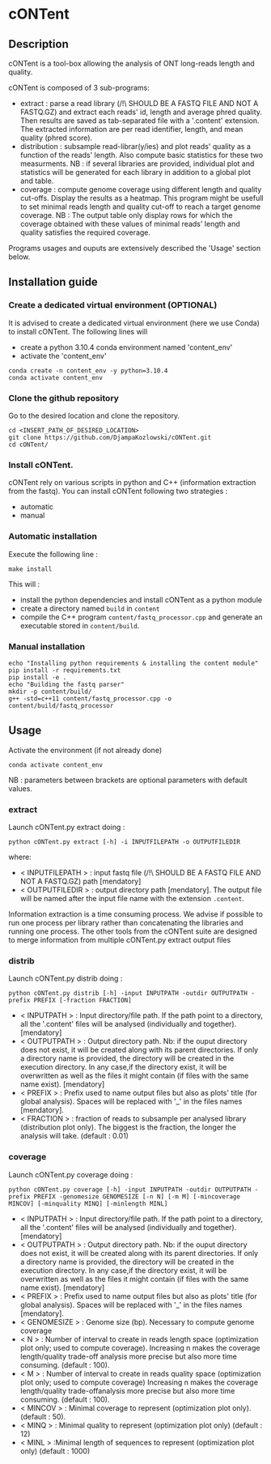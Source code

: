 # cONTent


## Description

cONTent is a tool-box allowing the analysis of ONT long-reads length and quality.

cONTent is composed of 3 sub-programs:

- extract : parse a read library (/!\ SHOULD BE A FASTQ FILE AND NOT A FASTQ.GZ) and extract each reads' id, length and average phred quality. Then results are saved as tab-separated file with a '.content' extension. The extracted
  information are per read identifier, length, and mean quality (phred score).
- distribution : subsample read-librar(y/ies) and plot reads' quality as a function of the reads' length. Also compute basic statistics for these two measurments. NB : if several libraries are provided, individual plot and statistics will be generated for each library in addition to a global plot and table.
- coverage : compute genome coverage using different length and quality cut-offs. Display the results as a heatmap. This program might be usefull to set minimal reads length and quality cut-off to reach a target genome coverage. NB : The output table only display rows for which the coverage obtained with these values of minimal reads' length and quality satisfies the required coverage.

Programs usages and ouputs are extensively described the 'Usage' section below.

## Installation guide

### Create a dedicated virtual environment (OPTIONAL)
It is advised to create a dedicated virtual environment (here we use Conda) to install cONTent. The following lines will 
- create a python 3.10.4 conda environment named 'content_env'
- activate the 'content_env'

```
conda create -n content_env -y python=3.10.4
conda activate content_env
```

### Clone the github repository

Go to the desired location and clone the repository.

```
cd <INSERT_PATH_OF_DESIRED_LOCATION>
git clone https://github.com/DjampaKozlowski/cONTent.git
cd cONTent/
```

### Install cONTent. 
cONTent rely on various scripts in python and C++ (information extraction from the fastq). You can install cONTent following two strategies :
- automatic
- manual

### Automatic installation
Execute the following line :
```
make install
```
This will :
- install the python dependencies and install cONTent as a python module 
- create a directory named `build` in `content`
- compile the C++ program `content/fastq_processor.cpp` and generate an executable stored in `content/build`. 

### Manual installation 

```
echo "Installing python requirements & installing the content module"
pip install -r requirements.txt
pip install -e .
echo "Building the fastq parser"
mkdir -p content/build/
g++ -std=c++11 content/fastq_processor.cpp -o content/build/fastq_processor
```

## Usage

Activate the environment (if not already done)

```
conda activate content_env
```

NB : parameters between brackets are optional parameters with default values.

### extract

Launch cONTent.py extract doing :

```
python cONTent.py extract [-h] -i INPUTFILEPATH -o OUTPUTFILEDIR
```

where:

- < INPUTFILEPATH > : input fastq file (/!\ SHOULD BE A FASTQ FILE AND NOT A FASTQ.GZ) path [mendatory]
- < OUTPUTFILEDIR > : output directory path [mendatory]. The output file will be named after the input file name with the extension `.content`. 

Information extraction is a time consuming process. We advise if possible to run one process per library rather than concatenating the libraries and running one process. The other tools from the cONTent suite are designed to merge information from multiple cONTent.py extract output files  


### distrib

Launch cONTent.py distrib doing :

```
python cONTent.py distrib [-h] -input INPUTPATH -outdir OUTPUTPATH -prefix PREFIX [-fraction FRACTION]
```

- < INPUTPATH > : Input directory/file path. If the path point to a directory, all the '.content' files will be analysed (individually and together). [mendatory]
- < OUTPUTPATH > : Output directory path. Nb: if the ouput directory does not exist, it will be created along with its parent directories. If only a directory name is provided, the directory will be created in the execution directory. In any case,if the directory exist, it will be overwritten as well as the files it might contain (if files with the same name exist). [mendatory]
- < PREFIX > : Prefix used to name output files but also as plots' title (for global analysis). Spaces will be replaced with '\_' in the files names [mendatory].
- < FRACTION > : fraction of reads to subsample per analysed library (distribution plot only). The biggest is the fraction, the longer the analysis will take. (default : 0.01)

### coverage

Launch cONTent.py coverage doing :

```
python cONTent.py coverage [-h] -input INPUTPATH -outdir OUTPUTPATH -prefix PREFIX -genomesize GENOMESIZE [-n N] [-m M] [-mincoverage MINCOV] [-minquality MINQ] [-minlength MINL]
```

- < INPUTPATH > : Input directory/file path. If the path point to a directory, all the '.content' files will be analysed (individually and together). [mendatory]
- < OUTPUTPATH > : Output directory path. Nb: if the ouput directory does not exist, it will be created along with its parent directories. If only a directory name is provided, the directory will be created in the execution directory. In any case,if the directory exist, it will be overwritten as well as the files it might contain (if files with the same name exist). [mendatory]
- < PREFIX > : Prefix used to name output files but also as plots' title (for global analysis). Spaces will be replaced with '\_' in the files names [mendatory].
- < GENOMESIZE > : Genome size (bp). Necessary to compute genome coverage
- < N > : Number of interval to create in reads length space (optimization plot only; used to compute coverage). Increasing n makes the coverage length/quality trade-off analysis more precise but also more time consuming. (default : 100).
- < M > : Number of interval to create in reads quality space (optimization plot only; used to compute coverage) Increasing n makes the coverage length/quality trade-offanalysis more precise but also more time consuming. (default : 100).
- < MINCOV > : Minimal coverage to represent (optimization plot only). (default : 50).
- < MINQ > : Minimal quality to represent (optimization plot only) (default : 12)
- < MINL > :Minimal length of sequences to represent (optimization plot only) (default : 1000)
